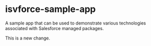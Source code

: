 # isvforce-sample-app
A sample app that can be used to demonstrate various technologies associated with Salesforce managed packages.

This is a new change.
